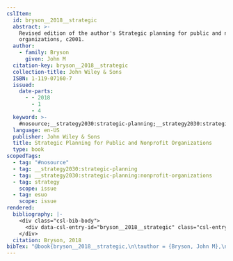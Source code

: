 ```yaml
---
cslItem:
  id: bryson__2018__strategic
  abstract: >-
    Revised edition of the author's Strategic planning for public and nonprofit
    organizations, c2001.
  author:
    - family: Bryson
      given: John M
  citation-key: bryson__2018__strategic
  collection-title: John Wiley & Sons
  ISBN: 1-119-07160-7
  issued:
    date-parts:
      - - 2018
        - 1
        - 4
  keyword: >-
    #nosource;__strategy2030:strategic-planning;__strategy2030:strategic-planning:nonprofit-organizations;collection::strategy::esuo
  language: en-US
  publisher: John Wiley & Sons
  title: Strategic Planning for Public and Nonprofit Organizations
  type: book
scopedTags:
  - tag: "#nosource"
  - tag: __strategy2030:strategic-planning
  - tag: __strategy2030:strategic-planning:nonprofit-organizations
  - tag: strategy
    scope: issue
  - tag: esuo
    scope: issue
rendered:
  bibliography: |-
    <div class="csl-bib-body">
      <div data-csl-entry-id="bryson__2018__strategic" class="csl-entry">Bryson, J.M. 2018 <i>Strategic Planning for Public and Nonprofit Organizations</i>. John Wiley &#38; Sons (John Wiley &#38; Sons).</div>
    </div>
  citation: Bryson, 2018
bibTex: "@book{bryson__2018__strategic,\n\tauthor = {Bryson, John M},\n\tseries = {John {Wiley} & {Sons}},\n\tyear = {2018},\n\tmonth = {jan 4},\n\tpublisher = {John Wiley & Sons},\n\ttitle = {Strategic {Planning} for {Public} and {Nonprofit} {Organizations}},\n}\n\n"
---
```

